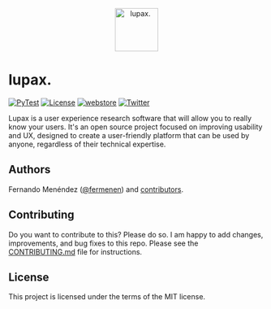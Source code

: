<p align="center">
  <a href="https://www.lupax.app"><img height="85" src="https://user-images.githubusercontent.com/32095133/227950766-438d675c-1342-4ae0-8fc2-56eee5890b1b.svg" alt="lupax."></a>
</p>


# lupax.

[![PyTest](https://github.com/fermenen/lupax/actions/workflows/pytest.yml/badge.svg?branch=master)](https://github.com/fermenen/lupax/actions/workflows/pytest.yml)
[![License](https://img.shields.io/github/license/fermenen/lupax)](https://github.com/fermenen/lupax/blob/master/LICENSE)
[![webstore](https://img.shields.io/chrome-web-store/rating/ccpeofkekcfjdogoidliojmodhpieplg)](https://chrome.google.com/webstore/detail/lupax/ccpeofkekcfjdogoidliojmodhpieplg?hl=es&authuser=0)
[![Twitter](https://img.shields.io/twitter/follow/lupax_app?style=social)](https://twitter.com/lupax_app/)

Lupax is a user experience research software that will allow you to really know your users. It's an open source project focused on improving usability and UX, designed to create a user-friendly platform that can be used by anyone, regardless of their technical expertise.


## Authors

Fernando Menéndez ([@fermenen](https://github.com/fermenen)) and 
[contributors](https://github.com/fermenen/lupax/contributors).

## Contributing
Do you want to contribute to this? Please do so. I am happy to add changes, improvements, and bug fixes to this repo. Please see the [CONTRIBUTING.md](https://github.com/fermenen/lupax/blob/master/CONTRIBUTING.md) file for instructions.

## License

This project is licensed under the terms of the MIT license.
